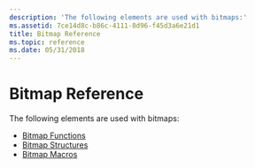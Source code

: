 ```yaml
---
description: 'The following elements are used with bitmaps:'
ms.assetid: 7ce14d8c-b86c-4111-8d96-f45d3a6e21d1
title: Bitmap Reference
ms.topic: reference
ms.date: 05/31/2018
---
```


# Bitmap Reference

The following elements are used with bitmaps:

-   [Bitmap Functions](bitmap-functions.md)
-   [Bitmap Structures](bitmap-structures.md)
-   [Bitmap Macros](bitmap-macros.md)

 

 



